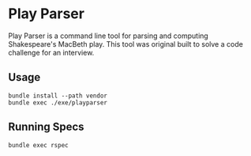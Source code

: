 # Play Parser

Play Parser is a command line tool for parsing and computing Shakespeare's MacBeth play. This tool was original built to solve a code challenge for an interview.

## Usage

```
bundle install --path vendor
bundle exec ./exe/playparser
```

## Running Specs

```
bundle exec rspec
```
